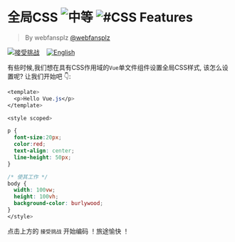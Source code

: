 <!--info-header-start--><h1>全局CSS <img src="https://img.shields.io/badge/-%E4%B8%AD%E7%AD%89-d9901a" alt="中等"/> <img src="https://img.shields.io/badge/-%23CSS%20Features-999" alt="#CSS Features"/></h1><blockquote><p>By webfansplz <a href="https://github.com/webfansplz" target="_blank">@webfansplz</a></p></blockquote><p><a href="https://sfc.vuejs.org/#eyJBcHAudnVlIjoiPHRlbXBsYXRlPlxuICA8cD5IZWxsbyBWdWUuanM8L3A+XG48L3RlbXBsYXRlPlxuXG48c3R5bGUgc2NvcGVkPlxuXG5wIHtcbiAgZm9udC1zaXplOjIwcHg7XG4gIGNvbG9yOnJlZDtcbiAgdGV4dC1hbGlnbjogY2VudGVyO1xuICBsaW5lLWhlaWdodDogNTBweDtcbn1cblxuLyogTWFrZSBpdCB3b3JrcyAqL1xuYm9keSB7XG4gIHdpZHRoOiAxMDB2dztcbiAgaGVpZ2h0OiAxMDB2aDtcbiAgYmFja2dyb3VuZC1jb2xvcjogYnVybHl3b29kO1xufVxuPC9zdHlsZT5cbiJ9" target="_blank"><img src="https://img.shields.io/badge/-%E6%8E%A5%E5%8F%97%E6%8C%91%E6%88%98-213547?logo=vue.js&logoColor=42b883" alt="接受挑战"/></a> &nbsp;&nbsp;&nbsp;<a href="./README.md" target="_blank"><img src="https://img.shields.io/badge/-English-gray" alt="English"/></a> </p><!--info-header-end-->


有些时候,我们想在具有CSS作用域的`Vue`单文件组件设置全局CSS样式, 该怎么设置呢? 让我们开始吧 👇: 

```css
<template>
  <p>Hello Vue.js</p>
</template>

<style scoped>

p {
  font-size:20px;
  color:red;
  text-align: center;
  line-height: 50px;
}

/* 使其工作 */
body {
  width: 100vw;
  height: 100vh;
  background-color: burlywood;
}
</style>
```

点击上方的 `接受挑战` 开始编码 ！旅途愉快 ！
